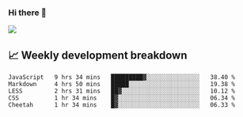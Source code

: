### Hi there 👋
<img align="center" src="https://github-readme-stats.vercel.app/api?username=Tumao727&show_icons=true&hide_title=true&theme=dracula" />


## 📈 Weekly development breakdown
<!--START_SECTION:waka-->
```text
JavaScript   9 hrs 34 mins   █████████▓░░░░░░░░░░░░░░░   38.40 % 
Markdown     4 hrs 50 mins   █████░░░░░░░░░░░░░░░░░░░░   19.38 % 
LESS         2 hrs 31 mins   ██▓░░░░░░░░░░░░░░░░░░░░░░   10.12 % 
CSS          1 hr 34 mins    █▓░░░░░░░░░░░░░░░░░░░░░░░   06.34 % 
Cheetah      1 hr 34 mins    █▓░░░░░░░░░░░░░░░░░░░░░░░   06.33 % 
```
<!--END_SECTION:waka-->